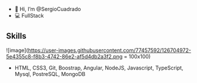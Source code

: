 - 👋 Hi, I’m @SergioCuadrado
- 💻 FullStack

## Skills
![image](https://user-images.githubusercontent.com/77457592/126704972-5e4355c8-f8b3-4742-86e2-af5d4db2a3f2.png = 100x100)

- HTML, CSS3, Git, Boostrap, Angular, NodeJS, Javascript, TypeScript, Mysql, PostreSQL, MongoDB
<!---
SergioCuadrado/SergioCuadrado is a ✨ special ✨ repository because its `README.md` (this file) appears on your GitHub profile.
You can click the Preview link to take a look at your changes.
--->
